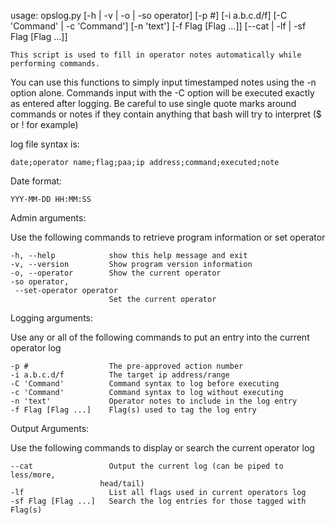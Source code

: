 usage: opslog.py [-h | -v | -o | -so operator] [-p #] [-i a.b.c.d/f]
                 [-C 'Command' | -c 'Command'] [-n 'text']
                 [-f Flag [Flag ...]] [--cat | -lf | -sf Flag [Flag ...]]
 
 
    This script is used to fill in operator notes automatically while performing commands.
You can use this functions to simply input timestamped notes using the -n option alone.
Commands input with the -C option will be executed exactly as entered after logging.
Be careful to use single quote marks around commands or notes if they contain anything
that bash will try to interpret ($ or ! for example)

  
log file syntax is:

    date;operator name;flag;paa;ip address;command;executed;note
    
Date format:

    YYY-MM-DD HH:MM:SS
     
     
Admin arguments:

  Use the following commands to retrieve program information or set operator

  
    -h, --help            show this help message and exit
    -v, --version         Show program version information
    -o, --operator        Show the current operator
    -so operator, 
     --set-operator operator
                          Set the current operator

 
Logging arguments:

  Use any or all of the following commands to put an entry into the current operator log


    -p #                  The pre-approved action number
    -i a.b.c.d/f          The target ip address/range
    -C 'Command'          Command syntax to log before executing
    -c 'Command'          Command syntax to log without executing
    -n 'text'             Operator notes to include in the log entry
    -f Flag [Flag ...]    Flag(s) used to tag the log entry

 
Output Arguments:

  Use the following commands to display or search the current operator log


    --cat                 Output the current log (can be piped to less/more,
                        head/tail)
    -lf                   List all flags used in current operators log
    -sf Flag [Flag ...]   Search the log entries for those tagged with Flag(s)

